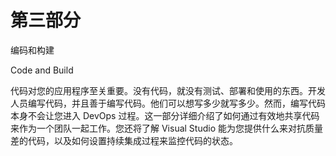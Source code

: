 # 第三部分
编码和构建

Code and Build

代码对您的应用程序至关重要。没有代码，就没有测试、部署和使用的东西。开发人员编写代码，并且善于编写代码。他们可以想写多少就写多少。然而，编写代码本身不会让您进入 DevOps 过程。这一部分详细介绍了如何通过有效地共享代码来作为一个团队一起工作。您还将了解 Visual Studio 能为您提供什么来对抗质量差的代码，以及如何设置持续集成过程来监控代码的状态。
